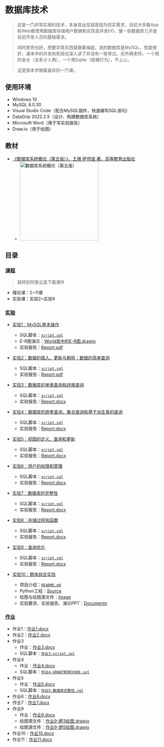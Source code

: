 # 数据库技术

> 这是一门非常实用的技术，本身其出现就是因为现实需求，目前大多数App和Web都使用数据库存储用户数据和实现高并发I/O，懂一些数据库几乎是目前开发人员的基础需求。
>
> 同时老师也好，想要学真东西就跟着梅姐，选的数据库是MySQL，性能很好，课本中的并发和死锁也深入讲了并没有一笔带过。另外俩老师，一个用的金仓（没多少人用），一个用Sqlite（偷懒行为），不上心。
>
> 这是我本学期最喜欢的一门课。

## 使用环境

* Windows 10
* MySQL 8.0.30
* Visual Studio Code（配合MySQL插件，快速编写SQL语句）
* DataGrip 2022.2.5（设计、构建数据库系统）
* Microsoft Word（用于写实验报告）
* Draw.io（用于绘图）

## 教材

* [《数据库系统概论（第五版）》，王珊 萨师煊 著，高等教育出版社](https://book.douban.com/subject/26317662/)
  * <img alt="数据库系统概论（第五版）" width=256 src="https://img1.doubanio.com/view/subject/s/public/s27999628.jpg">

## 目录

### [课程](https://www.aliyundrive.com/s/tvzicp48TKA)

> 跳转到阿里云盘下载课件

* 理论课：2~11章
* 实验课：实验2~实验9

### [实验](./Experiments)

* [实验1：MySQL基本操作](./Experiments/Exp1/)
  * SQL脚本：[`script.sql`](./Experiments/Exp1/script.sql)
  * E-R图演示：[World库中的E-R图.drawio](./Experiments/Exp1/World库中的E-R图.drawio)
  * 实验报告：[Report.pdf](./Experiments/Exp1/Report.pdf)

* [实验2：数据的插入、更新与删除；数据的简单查询](./Experiments/Exp2/)
  * SQL脚本：[`script.sql`](./Experiments/Exp2/script.sql)
  * 实验报告：[Report.pdf](./Experiments/Exp2/Report.pdf)

* [实验3：数据库的单表查询和连接查询](./Experiments/Exp3/)
  * SQL脚本：[`script.sql`](./Experiments/Exp3/script.sql)
  * 实验报告：[Report.docx](./Experiments/Exp3/Report.docx)

* [实验4：数据库的嵌套查询、集合查询和基于派生表的查询](./Experiments/Exp4/)
  * SQL脚本：[`script.sql`](./Experiments/Exp4/script.sql)
  * 实验报告：[Report.docx](./Experiments/Exp4/Report.docx)

* [实验5：视图的定义、查询和更新](./Experiments/Exp5/)
  * SQL脚本：[`script.sql`](./Experiments/Exp5/script.sql)
  * 实验报告：[Report.docx](./Experiments/Exp5/Report.docx)

* [实验6：用户的权限和管理](./Experiments/Exp6/)
  * SQL脚本：[`script.sql`](./Experiments/Exp6/script.sql)
  * 实验报告：[Report.docx](./Experiments/Exp6/Report.docx)

* [实验7：数据库的完整性](./Experiments/Exp7/)
  * SQL脚本：[`script.sql`](./Experiments/Exp7/script.sql)
  * 实验报告：[Report.docx](./Experiments/Exp7/Report.docx)

* [实验8：存储过程和函数](./Experiments/Exp8/)
  * SQL脚本：[`script.sql`](./Experiments/Exp8/script.sql)
  * 实验报告：[Report.docx](./Experiments/Exp8/Report.docx)

* [实验9：查询优化](./Experiments/Exp9/)
  * SQL脚本：[`script.sql`](./Experiments/Exp9/script.sql)
  * 实验报告：[Report.docx](./Experiments/Exp9/Report.docx)

* [实验10：期末综合实验](./Experiments/Exp10/)
  * 项目介绍：[`README.md`](./Experiments/Exp10/README.md)
  * Python工程：[Source](./Experiments/Exp10/Source/)
  * 绘图与绘图源文件：[Image](./Experiments/Exp10/Image/)
  * 实验要求、实验报告、演示PPT：[Documents](./Experiments/Exp10/Documents/)

### [作业](./Homework)

* 作业1：[作业1.docx](./Homework/作业1.docx)
* 作业2：[作业2.docx](./Homework/作业2.docx)
* 作业3
  * 作业：[作业3.docx](./Homework/作业3.docx)
  * SQL脚本：[`作业3-script.sql`](./Homework/作业3-script.sql)
* 作业4
  * 作业：[作业4.docx](./Homework/作业4.docx)
  * SQL脚本：[`作业4-GRANT和REVOKE.sql`](./Homework/作业4-GRANT和REVOKE.sql)
* 作业5
  * 作业：[作业5.docx](./Homework/作业5.docx)
  * SQL脚本：[`作业5-数据库完整性.sql`](./Homework/作业5-数据库完整性.sql)
* 作业6：[作业6.docx](./Homework/作业6.docx)
* 作业7：[作业7.docx](./Homework/作业7.docx)
* 作业9
  * 作业：[作业9.docx](./Homework/作业9.docx)
  * 绘图源文件：[作业9-题3绘图.drawio](./Homework/作业9-题3绘图.drawio)
  * 绘图源文件：[作业9-题5绘图.drawio](./Homework/作业9-题5绘图.drawio)
* 作业10：[作业10.docx](./Homework/作业10.docx)
* 作业11：[作业11.docx](./Homework/作业11.docx)
